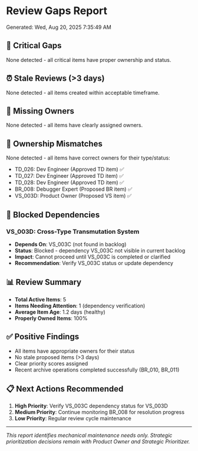 # Review Gaps Report
Generated: Wed, Aug 20, 2025  7:35:49 AM

## 🚨 Critical Gaps
None detected - all critical items have proper ownership and status.

## ⏰ Stale Reviews (>3 days)
None detected - all items created within acceptable timeframe.

## 👤 Missing Owners
None detected - all items have clearly assigned owners.

## 🔄 Ownership Mismatches  
None detected - all items have correct owners for their type/status:
- TD_026: Dev Engineer (Approved TD item) ✅
- TD_027: Dev Engineer (Approved TD item) ✅  
- TD_028: Dev Engineer (Approved TD item) ✅
- BR_008: Debugger Expert (Proposed BR item) ✅
- VS_003D: Product Owner (Proposed VS item) ✅

## 🚧 Blocked Dependencies
### VS_003D: Cross-Type Transmutation System
- **Depends On**: VS_003C (not found in backlog)
- **Status**: Blocked - dependency VS_003C not visible in current backlog
- **Impact**: Cannot proceed until VS_003C is completed or clarified
- **Recommendation**: Verify VS_003C status or update dependency

## 📊 Review Summary
- **Total Active Items**: 5
- **Items Needing Attention**: 1 (dependency verification)
- **Average Item Age**: 1.2 days (healthy)
- **Properly Owned Items**: 100%

## ✅ Positive Findings
- All items have appropriate owners for their status
- No stale proposed items (>3 days)
- Clear priority scores assigned
- Recent archive operations completed successfully (BR_010, BR_011)

## 📋 Next Actions Recommended
1. **High Priority**: Verify VS_003C dependency status for VS_003D
2. **Medium Priority**: Continue monitoring BR_008 for resolution progress
3. **Low Priority**: Regular review cycle maintenance

---
*This report identifies mechanical maintenance needs only. Strategic prioritization decisions remain with Product Owner and Strategic Prioritizer.*